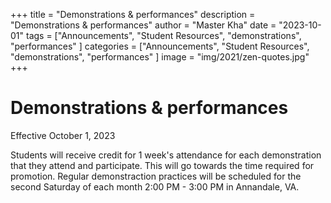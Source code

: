 +++
title = "Demonstrations & performances"
description = "Demonstrations & performances"
author = "Master Kha"
date = "2023-10-01"
tags = ["Announcements", "Student Resources", "demonstrations", "performances" ]
categories = ["Announcements", "Student Resources", "demonstrations", "performances" ]
image = "img/2021/zen-quotes.jpg"
+++


# Demonstrations & performances

Effective October 1, 2023  

Students will receive credit for 1 week's attendance for each demonstration that they attend and participate. This will go towards the time required for promotion. Regular demonstraction practices will be scheduled for the second Saturday of each month 2:00 PM - 3:00 PM in Annandale, VA.

